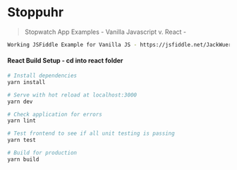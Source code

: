 # Stoppuhr
> Stopwatch App Examples - Vanilla Javascript v. React - 

``` bash
Working JSFiddle Example for Vanilla JS - https://jsfiddle.net/JackWuerfel/901s5tje/13/
```

#### React Build Setup - cd into react folder

``` bash
# Install dependencies
yarn install

# Serve with hot reload at localhost:3000
yarn dev

# Check application for errors
yarn lint

# Test frontend to see if all unit testing is passing 
yarn test

# Build for production
yarn build

```
